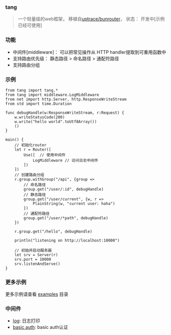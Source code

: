 ### tang
>一个轻量级的web框架， 移植自[uptrace/bunrouter](https://github.com/uptrace/bunrouter)， 状态： 开发中[示例已经可使用]

### 功能
- 中间件[middleware]： 可以把常见操作从 HTTP handler提取到可重用函数中
- 支持路由优先级： 静态路径 > 命名路径 > 通配符路径
- 支持路由分组


### 示例
```cj
from tang import tang.*
from tang import middleware.LogMiddleware
from net import http.Server, http.ResponseWriteStream
from std import time.Duration

func debugHandle(w:ResponseWriteStream, r:Request) {
    w.writeStatusCode(200)
    w.write("hello world".toUtf8Array())
    ()
}

main() {
    // 初始化router
    let r = Router([
        Use([  // 使用中间件
            LogMiddleware // 访问日志中间件
        ])
    ])
    // 创建路由分组
    r.group.withGroup("/api", {group =>
        // 命名路径 
        group.get("/user/:id", debugHandle)
        // 静态路径
        group.get("/user/current", {w, r => 
            PlainString(w, "current user: haha")
        })
        // 通配符路径
        group.get("/user/*path", debugHandle)
    })
    
    r.group.get("/hello", debugHandle)
    
    println("listening on http://localhost:10000")

    // 初始并启动服务器
    let srv = Server(r)
    srv.port = 10000
    srv.listenAndServe()
}
```

### 更多示例
更多示例请查看 [examples](/examples/) 目录

### 中间件
- [log](/src/middleware): 日志打印
- [basic auth](/src/middleware): basic auth认证